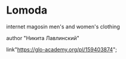 # Lomoda
 internet magosin men's and women's clothing
 
 author "Никита Лавлинский"
 
 link"https://glo-academy.org/pl/159403874";
